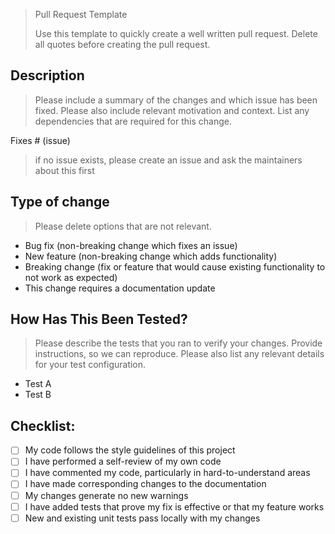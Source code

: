 > Pull Request Template
>
> Use this template to quickly create a well written pull request. Delete all quotes before creating the pull request.

## Description

> Please include a summary of the changes and which issue has been fixed. Please also include relevant motivation
> and context. List any dependencies that are required for this change.

Fixes # (issue)

> if no issue exists, please create an issue and ask the maintainers about this first

## Type of change

> Please delete options that are not relevant.

- Bug fix (non-breaking change which fixes an issue)
- New feature (non-breaking change which adds functionality)
- Breaking change (fix or feature that would cause existing functionality to not work as expected)
- This change requires a documentation update

## How Has This Been Tested?

> Please describe the tests that you ran to verify your changes. Provide instructions, so we can reproduce.
> Please also list any relevant details for your test configuration.

- Test A
- Test B

## Checklist:

- [ ] My code follows the style guidelines of this project
- [ ] I have performed a self-review of my own code
- [ ] I have commented my code, particularly in hard-to-understand areas
- [ ] I have made corresponding changes to the documentation
- [ ] My changes generate no new warnings
- [ ] I have added tests that prove my fix is effective or that my feature works
- [ ] New and existing unit tests pass locally with my changes